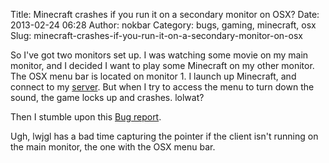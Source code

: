 Title: Minecraft crashes if you run it on a secondary monitor on OSX?
Date: 2013-02-24 06:28
Author: nokbar
Category: bugs, gaming, minecraft, osx
Slug: minecraft-crashes-if-you-run-it-on-a-secondary-monitor-on-osx

So I've got two monitors set up. I was watching some movie on my main
monitor, and I decided I want to play some Minecraft on my other
monitor. The OSX menu bar is located on monitor 1. I launch up
Minecraft, and connect to my [server][]. But when I try to access the
menu to turn down the sound, the game locks up and crashes. lolwat?

Then I stumble upon this [Bug report][].

Ugh, lwjgl has a bad time capturing the pointer if the client isn't
running on the main monitor, the one with the OSX menu bar.

  [server]: http://mc.voltaire.sh/
  [Bug report]: https://mojang.atlassian.net/browse/MC-658
